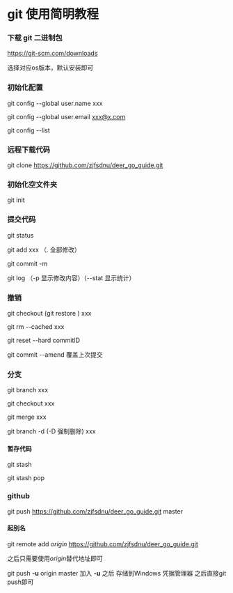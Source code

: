 # git 使用简明教程

### 下载 git 二进制包

https://git-scm.com/downloads

选择对应os版本，默认安装即可

### 初始化配置

git config --global user.name xxx

git config --global user.email xxx@x.com

git config --list

### 

### 远程下载代码

git clone https://github.com/zjfsdnu/deer_go_guide.git

### 初始化空文件夹

git init

### 提交代码

git status

git add xxx （. 全部修改）

git commit -m

git log （-p 显示修改内容）（--stat 显示统计）

### 撤销

git checkout (git restore ) xxx

git rm --cached xxx

git reset --hard commitID

git commit --amend 覆盖上次提交

### 分支

git branch xxx

git checkout xxx

git merge xxx

git branch -d (-D 强制删除) xxx

#### 暂存代码

git stash

git stash pop

### github

git push https://github.com/zjfsdnu/deer_go_guide.git master

#### 起别名

git remote add *origin* https://github.com/zjfsdnu/deer_go_guide.git

之后只需要使用*origin*替代地址即可

git push **-u** origin master 加入 **-u** 之后 存储到Windows 凭据管理器 之后直接git push即可

